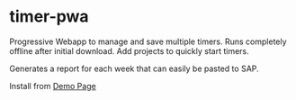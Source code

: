 # timer-pwa

Progressive Webapp to manage and save multiple timers. Runs completely offline after initial download.
Add projects to quickly start timers.

Generates a report for each week that can easily be pasted to SAP.

Install from [Demo Page](https://jonasmanuel.github.io/timer-pwa)
